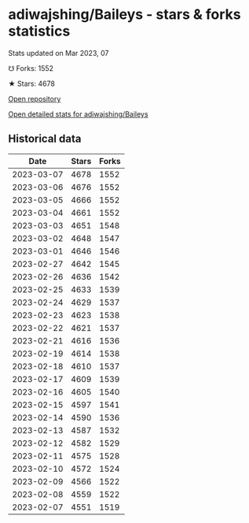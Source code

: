 # adiwajshing/Baileys - stars & forks statistics

Stats updated on Mar 2023, 07

☋ Forks: 1552

★ Stars: 4678

[Open repository](https://github.com/adiwajshing/Baileys)

[Open detailed stats for adiwajshing/Baileys](https://reviewgithub.com/rep/adiwajshing/Baileys)

## Historical data
| Date | Stars | Forks |
|------|-------|-------|
| 2023-03-07 | 4678 | 1552 | 
| 2023-03-06 | 4676 | 1552 | 
| 2023-03-05 | 4666 | 1552 | 
| 2023-03-04 | 4661 | 1552 | 
| 2023-03-03 | 4651 | 1548 | 
| 2023-03-02 | 4648 | 1547 | 
| 2023-03-01 | 4646 | 1546 | 
| 2023-02-27 | 4642 | 1545 | 
| 2023-02-26 | 4636 | 1542 | 
| 2023-02-25 | 4633 | 1539 | 
| 2023-02-24 | 4629 | 1537 | 
| 2023-02-23 | 4623 | 1538 | 
| 2023-02-22 | 4621 | 1537 | 
| 2023-02-21 | 4616 | 1536 | 
| 2023-02-19 | 4614 | 1538 | 
| 2023-02-18 | 4610 | 1537 | 
| 2023-02-17 | 4609 | 1539 | 
| 2023-02-16 | 4605 | 1540 | 
| 2023-02-15 | 4597 | 1541 | 
| 2023-02-14 | 4590 | 1536 | 
| 2023-02-13 | 4587 | 1532 | 
| 2023-02-12 | 4582 | 1529 | 
| 2023-02-11 | 4575 | 1528 | 
| 2023-02-10 | 4572 | 1524 | 
| 2023-02-09 | 4566 | 1522 | 
| 2023-02-08 | 4559 | 1522 | 
| 2023-02-07 | 4551 | 1519 | 

